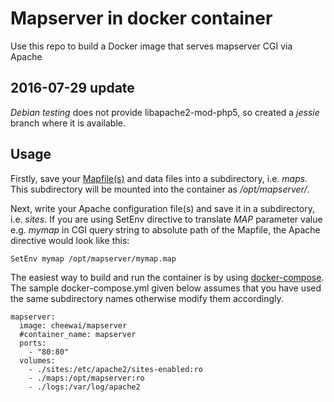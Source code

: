 # Mapserver in docker container

Use this repo to build a Docker image that serves mapserver CGI via Apache

## 2016-07-29 update

*Debian testing* does not provide libapache2-mod-php5, so created a *jessie* branch where it is available.

## Usage

Firstly, save your [Mapfile(s)](http://mapserver.org/introduction.html#introduction-to-the-mapfile) and data files into a subdirectory, i.e. *maps*. This subdirectory will be mounted into the container as */opt/mapserver/*.

Next, write your Apache configuration file(s) and save it in a subdirectory, i.e.  *sites*. If you are using SetEnv directive to translate *MAP* parameter value e.g. *mymap* in CGI query string to absolute path of the Mapfile, the Apache directive would look like this:

```
SetEnv mymap /opt/mapserver/mymap.map
```

The easiest way to build and run the container is by using [docker-compose](https://docs.docker.com/compose/). The sample docker-compose.yml given below assumes that you have used the same subdirectory names otherwise modify them accordingly.

```
mapserver:
  image: cheewai/mapserver
  #container_name: mapserver
  ports:
    - "80:80"
  volumes:
    - ./sites:/etc/apache2/sites-enabled:ro
    - ./maps:/opt/mapserver:ro
    - ./logs:/var/log/apache2
```

